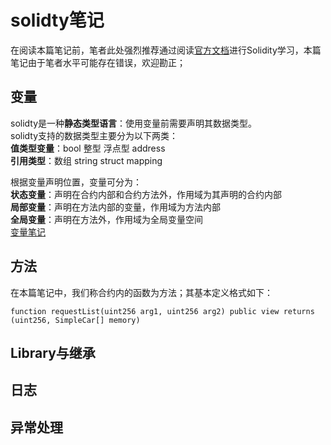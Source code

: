 # solidty笔记
在阅读本篇笔记前，笔者此处强烈推荐通过阅读[官方文档](https://docs.soliditylang.org/)进行Solidity学习，本篇笔记由于笔者水平可能存在错误，欢迎勘正；
## 变量
solidty是一种**静态类型语言**：使用变量前需要声明其数据类型。  
solidty支持的数据类型主要分为以下两类：  
**值类型变量**：bool 整型 浮点型 address  
**引用类型**：数组 string struct mapping  

根据变量声明位置，变量可分为：  
**状态变量**：声明在合约内部和合约方法外，作用域为其声明的合约内部  
**局部变量**：声明在方法内部的变量，作用域为方法内部  
**全局变量**：声明在方法外，作用域为全局变量空间  
[变量笔记](%E5%B0%8F%E8%8A%82/%E5%8F%98%E9%87%8F.md)
## 方法
在本篇笔记中，我们称合约内的函数为方法；其基本定义格式如下：
```solidity
function requestList(uint256 arg1, uint256 arg2) public view returns (uint256, SimpleCar[] memory)
```

## Library与继承
## 日志
## 异常处理